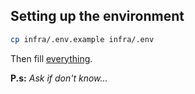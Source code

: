 ## Setting up the environment
```bash
cp infra/.env.example infra/.env
```
Then fill <ins>everything</ins>.

**P.s:** *Ask if don't know...*